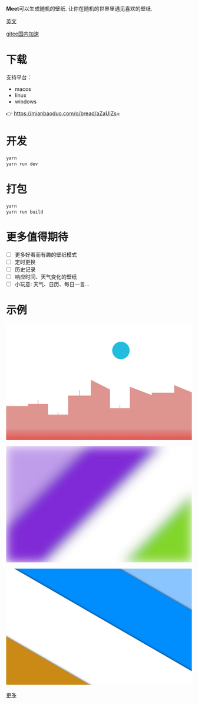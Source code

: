**Meet**可以生成随机的壁纸. 让你在随机的世界里遇见喜欢的壁纸.

[英文](REAMDE_en.md)

[gitee国内加速](https://gitee.com/compilelife/meet)

# 下载

支持平台：

- macos
- linux
- windows

👉 https://mianbaoduo.com/o/bread/aZaUlZs=

# 开发

```shell
yarn
yarn run dev
```

# 打包

```shell
yarn
yarn run build
```

# 更多值得期待

- [ ] 更多好看而有趣的壁纸模式
- [ ] 定时更换
- [ ] 历史记录
- [ ] 响应时间、天气变化的壁纸
- [ ] 小玩意: 天气、日历、每日一言...

# 示例

![city](examples/city.png)

![mist](examples/mist.png)

![strike](examples/strike.png)

[更多](examples)
